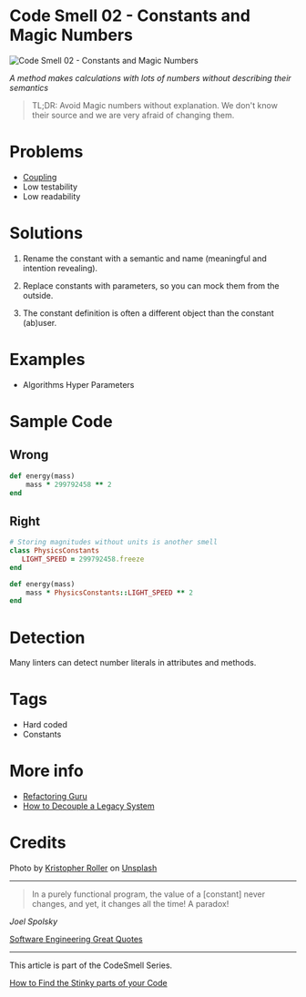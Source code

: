 # Code Smell 02 - Constants and Magic Numbers

![Code Smell 02 - Constants and Magic Numbers](kristopher-roller-PC_lbSSxCZE-unsplash.jpg)

*A method makes calculations with lots of numbers without describing their semantics*

> TL;DR: Avoid Magic numbers without explanation.  We don't know their source and we are very afraid of changing them.

# Problems

- [Coupling](../../Theory/Coupling%20-%20The%20one%20and%20only%20software%20design%20problem/readme.md)
- Low testability
- Low readability

# Solutions
1) Rename the constant with a semantic and name (meaningful and intention revealing).

2) Replace constants with parameters, so you can mock them from the outside.

3) The constant definition is often a different object than the constant (ab)user.

# Examples
- Algorithms Hyper Parameters

# Sample Code

## Wrong

[Gist Url]: # (https://gist.github.com/mcsee/dec9856bf69a06c367d2e683b179577a)
```ruby
def energy(mass)
    mass * 299792458 ** 2
end
```

## Right

[Gist Url]: # (https://gist.github.com/mcsee/2e4c88a516078500ce833dbfbd3d9b0e)
```ruby
# Storing magnitudes without units is another smell
class PhysicsConstants
   LIGHT_SPEED = 299792458.freeze
end

def energy(mass)
    mass * PhysicsConstants::LIGHT_SPEED ** 2
end
```

# Detection

Many linters can detect number literals in attributes and methods.

# Tags
- Hard coded
- Constants

# More info
- [Refactoring Guru](https://refactoring.guru/es/replace-magic-number-with-symbolic-constant)
- [How to Decouple a Legacy System](../../Theory/How%20to%20Decouple%20a%20Legacy%20System/readme.md)

# Credits

Photo by [Kristopher Roller](https://unsplash.com/@krisroller) on [Unsplash](https://unsplash.com/s/photos/magic)

* * *

> In a purely functional program, the value of a [constant] never changes, and yet, it changes all the time! A paradox!

_Joel Spolsky_

[Software Engineering Great Quotes](../../Quotes/Software%20Engineering%20Great%20Quotes/readme.md)

* * *

This article is part of the CodeSmell Series.

[How to Find the Stinky parts of your Code](../../Code%20Smells/How%20to%20Find%20the%20Stinky%20parts%20of%20your%20Code/readme.md)